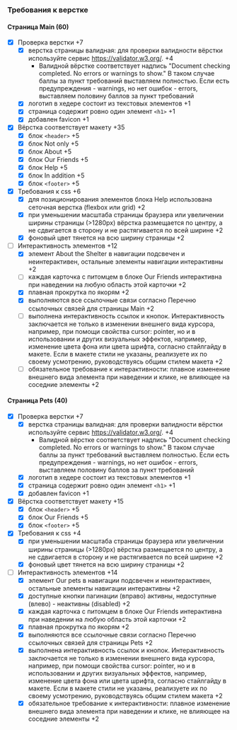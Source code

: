 ### Требования к верстке

#### Страница Main (60)

- [x] Проверка верстки +7
    - [x] верстка страницы валидная: для проверки валидности вёрстки используйте сервис https://validator.w3.org/. +4
        - Валидной вёрстке соответствует надпись "Document checking completed. No errors or warnings to show." В таком случае баллы за пункт требований выставляем полностью. Если есть предупреждения - warnings, но нет ошибок - errors, выставляем половину баллов за пункт требований
    - [x] логотип в хедере состоит из текстовых элементов +1
    - [x] страница содержит ровно один элемент `<h1>` +1
    - [x] добавлен favicon +1

- [x] Вёрстка соответствует макету +35
    - [x] блок `<header>` +5
    - [x] блок Not only +5
    - [x] блок About +5
    - [x] блок Our Friends +5
    - [x] блок Help +5
    - [x] блок In addition +5
    - [x] блок `<footer>` +5

- [x] Требования к css +6
    - [x] для позиционирования элементов блока Help использована сеточная верстка (flexbox или grid) +2
    - [x] при уменьшении масштаба страницы браузера или увеличении ширины страницы (>1280px) вёрстка размещается по центру, а не сдвигается в сторону и не растягивается по всей ширине +2
    - [x] фоновый цвет тянется на всю ширину страницы +2

- [ ] Интерактивность элементов +12
    - [x] элемент About the Shelter в навигации подсвечен и неинтерактивен, остальные элементы навигации интерактивны +2
    - [ ] каждая карточка с питомцем в блоке Our Friends интерактивна при наведении на любую область этой карточки +2
    - [x] плавная прокрутка по якорям +2
    - [x] выполняются все ссылочные связи согласно Перечню ссылочных связей для страницы Main +2
    - [ ] выполнена интерактивность ссылок и кнопок. Интерактивность заключается не только в изменении внешнего вида курсора, например, при помощи свойства cursor: pointer, но и в использовании и других визуальных эффектов, например, изменение цвета фона или цвета шрифта, согласно стайлгайду в макете. Если в макете стили не указаны, реализуете их по своему усмотрению, руководствуясь общим стилем макета +2
    - [ ] обязательное требование к интерактивности: плавное изменение внешнего вида элемента при наведении и клике, не влияющее на соседние элементы +2

#### Страница Pets (40)

- [x] Проверка верстки +7
    - [x] верстка страницы валидная: для проверки валидности вёрстки используйте сервис https://validator.w3.org/. +4
        - Валидной вёрстке соответствует надпись "Document checking completed. No errors or warnings to show." В таком случае баллы за пункт требований выставляем полностью. Если есть предупреждения - warnings, но нет ошибок - errors, выставляем половину баллов за пункт требований
    - [x] логотип в хедере состоит из текстовых элементов +1
    - [x] страница содержит ровно один элемент `<h1>` +1
    - [x] добавлен favicon +1

- [x] Вёрстка соответствует макету +15
    - [x] блок `<header>` +5
    - [x] блок Our Friends +5
    - [x] блок `<footer>` +5

- [x] Требования к css +4
    - [x] при уменьшении масштаба страницы браузера или увеличении ширины страницы (>1280px) вёрстка размещается по центру, а не сдвигается в сторону и не растягивается по всей ширине +2
    - [x] фоновый цвет тянется на всю ширину страницы +2

- [ ] Интерактивность элементов +14
    - [x] элемент Our pets в навигации подсвечен и неинтерактивен, остальные элементы навигации интерактивны +2
    - [x] доступные кнопки пагинации (вправо) активны, недоступные (влево) - неактивны (disabled) +2
    - [x] каждая карточка с питомцем в блоке Our Friends интерактивна при наведении на любую область этой карточки +2
    - [x] плавная прокрутка по якорям +2
    - [x] выполняются все ссылочные связи согласно Перечню ссылочных связей для страницы Pets +2
    - [x] выполнена интерактивность ссылок и кнопок. Интерактивность заключается не только в изменении внешнего вида курсора, например, при помощи свойства cursor: pointer, но и в использовании и других визуальных эффектов, например, изменение цвета фона или цвета шрифта, согласно стайлгайду в макете. Если в макете стили не указаны, реализуете их по своему усмотрению, руководствуясь общим стилем макета +2
    - [x] обязательное требование к интерактивности: плавное изменение внешнего вида элемента при наведении и клике, не влияющее на соседние элементы +2
